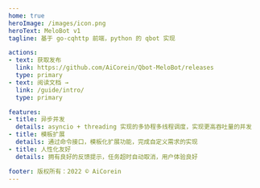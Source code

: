 ```yaml
---
home: true
heroImage: /images/icon.png
heroText: MeloBot v1
tagline: 基于 go-cqhttp 前端，python 的 qbot 实现

actions:
- text: 获取发布
  link: https://github.com/AiCorein/Qbot-MeloBot/releases
  type: primary
- text: 阅读文档 →
  link: /guide/intro/
  type: primary

features:
- title: 异步并发
  details: asyncio + threading 实现的多协程多线程调度，实现更高吞吐量的并发
- title: 模板扩展
  details: 通过命令接口，模板化扩展功能，完成自定义需求的实现
- title: 人性化友好
  details: 拥有良好的反馈提示，任务超时自动取消，用户体验良好

footer: 版权所有：2022 © AiCorein
---
```

